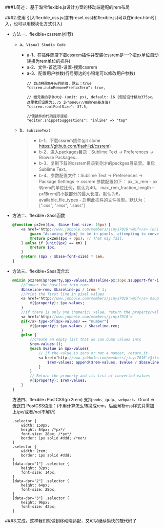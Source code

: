 ###1.简述：
    基于淘宝fiexible.js设计方案的移动端适配的rem布局
    
###2.使用
    引入flexible_css.js(含有reset.css)和flexible.js(可以在index.html引入，也可以用模块化方式引入)

* 方法一、flexible+cssrem(推荐)
    * a、`Visual Studio Code`
        * a-1、在插件商店下载cssrem插件并安装(cssrem是一个把px单位自动转换为rem单位的插件)
        * a-2、文件-首选项-设置-搜索cssrem
        * a-3、配置用户参数(行号旁边的小铅笔可以修改用户参数)
            ```vscodeConfig
            // 自动移除0开头的前缀，默认：true
            "cssrem.autoRemovePrefixZero": true,
    
            // 根元素的字体大小 (unit: px), default: 16 (假设设计稿为375px，这里我们设置为3.75 iPhone6/7/8的rem基准值)
            "cssrem.rootFontSize": 37.5, 
    
            //使插件的代码提示提前
            "editor.snippetSuggestions": "inline" => "top"
            ```
    
    * b、`SublimeText`
        >* b-1、下载cssrem插件(git clone https://github.com/flashlizi/cssrem)
        >* b-2、进入packages目录：Sublime Text -> Preferences -> Browse Packages...
        >* b-3、复制下载的cssrem目录到刚才的packges目录里。重启Sublime Text。
        >* b-4、参数配置文件：Sublime Text -> Preferences -> Package Settings -> cssrem
        参数配置如下：
        px_to_rem - px转rem的单位比例，默认为40。
        max_rem_fraction_length - px转rem的小数部分的最大长度。默认为6。
        available_file_types - 启用此插件的文件类型。默认为：[".css", ".less", ".sass"]
    
* 方法二、flexible+Sass函数
    ```sass
    @function px2em($px, $base-font-size: 16px) {
        <a href='http://www.jobbole.com/members/jinyi7016'>@if</a> (unitless($px)) {
            @warn "Assuming #{$px} to be in pixels, attempting to convert it into pixels for you";
            @return px2em($px + 0px); // That may fail.
        } @else if (unit($px) == em) {
            @return $px;
        }
        @return ($px / $base-font-size) * 1em;
    }
    ```
* 方法三、flexible+Sass混合宏

    ```sass
    @mixin px2rem($property,$px-values,$baseline-px:16px,$support-for-ie:false){
        //Conver the baseline into rems
        $baseline-rem: $baseline-px / 1rem * 1;
        //Print the first line in pixel values
        <a href='http://www.jobbole.com/members/jinyi7016'>@if</a> $support-for-ie {
            #{$property}: $px-values;
        }
        //if there is only one (numeric) value, return the property/value line for it.
        <a href='http://www.jobbole.com/members/jinyi7016'>
        @if</a> type-of($px-values) == "number"{
            #{$property}: $px-values / $baseline-rem;
        }
        @else {
            //Create an empty list that we can dump values into
            $rem-values:();
            @each $value in $px-values{
                // If the value is zero or not a number, return it
                <a href='http://www.jobbole.com/members/jinyi7016'>@if</a> $value == 0 or type-of($value) != "number"{
                    $rem-values: append($rem-values, $value / $baseline-rem);
                }
            }
            // Return the property and its list of converted values
            #{$property}: $rem-values;
        }
    }
    ```
    方法四、flexible+PostCSS(px2rem)
    支持`node`、gulp、`webpack`、Grunt => [传送门](https://www.npmjs.com/package/postcss-px2rem)
    PostCSS语法：(不用计算怎么转换成rem，后面解析css样式只需加上/*px*/或者/*no*/不解析)
    ```postCSS
    .selector {
        width: 150px;
        height: 64px; /*px*/
        font-size: 28px; /*px*/
        border: 1px solid #ddd; /*no*/
    }
    .selector {
        width: 2rem;
        border: 1px solid #ddd;
    }
    [data-dpr="1"] .selector {
        height: 32px;
        font-size: 14px;
    }
    [data-dpr="2"] .selector {
        height: 64px;
        font-size: 28px;
    }
    [data-dpr="3"] .selector {
        height: 96px;
        font-size: 42px;
    }
    ```

###3.完成，这样我们就做到移动端适配，又可以继续愉快的敲代码了
